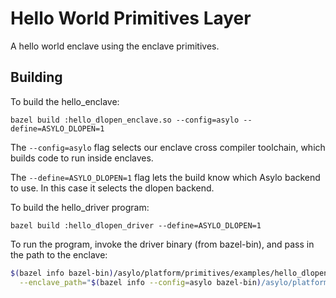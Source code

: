# Hello World Primitives Layer

A hello world enclave using the enclave primitives.

## Building

To build the hello_enclave:

`bazel build :hello_dlopen_enclave.so --config=asylo --define=ASYLO_DLOPEN=1`

The `--config=asylo` flag selects our enclave cross compiler toolchain, which
builds code to run inside enclaves.

The `--define=ASYLO_DLOPEN=1` flag lets the build know which Asylo backend to
use. In this case it selects the dlopen backend.

To build the hello_driver program:

`bazel build :hello_dlopen_driver --define=ASYLO_DLOPEN=1`

To run the program, invoke the driver binary (from bazel-bin), and pass in the
path to the enclave:

```bash
$(bazel info bazel-bin)/asylo/platform/primitives/examples/hello_dlopen_driver \
  --enclave_path="$(bazel info --config=asylo bazel-bin)/asylo/platform/primitives/examples/hello_dlopen_enclave_dlopen.so"
```

